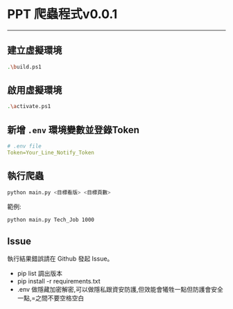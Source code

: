 
# PPT 爬蟲程式v0.0.1
---


## 建立虛擬環境
```bash
.\build.ps1
```


## 啟用虛擬環境
```bash
.\activate.ps1
```


## 新增 `.env` 環境變數並登錄Token
```yaml
# .env file
Token=Your_Line_Notify_Token
```


## 執行爬蟲
```bash
python main.py <目標看版> <目標頁數>
```
範例:
```bash
python main.py Tech_Job 1000
```


## Issue
執行結果錯誤請在 Github 發起 Issue。

* pip list 調出版本
* pip install -r requirements.txt
* .env 做隱藏加密解密,可以做隱私跟資安防護,但效能會犧牲一點但防護會安全一點,=之間不要空格空白